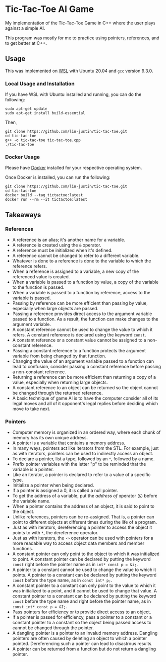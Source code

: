 # Tic-Tac-Toe AI Game

My implementation of the Tic-Tac-Toe Game in C++ where the user plays against a simple AI. 

This program was mostly for me to practice using pointers, references, and to get better at C++.

## Usage

This was implemented on [WSL](https://docs.microsoft.com/en-us/windows/wsl/about) with Ubuntu 20.04 and `gcc` version 9.3.0.

### Local Usage and Installation

If you have WSL with Ubuntu installed and running, you can do the following:

```
sudo apt-get update
sudo apt-get install build-essential
```

Then,

```
git clone https://github.com/lin-justin/tic-tac-toe.git
cd tic-tac-toe
g++ -o tic-tac-toe tic-tac-toe.cpp
./tic-tac-toe
```

### Docker Usage

Please have [Docker](https://docs.docker.com/get-docker/) installed for your respective operating system.

Once Docker is installed, you can run the following:

```
git clone https://github.com/lin-justin/tic-tac-toe.git
cd tic-tac-toe
docker build --tag tictactoe:latest
docker run --rm --it tictactoe:latest
```

## Takeaways

### References
- A reference is an alias; it's another name for a variable.
- A reference is created using the `&` operator.
- A reference must be initialized when it's defined.
- A reference cannot be changed to refer to a different variable.
- Whatever is done to a reference is done to the variable to which the reference refers.
- When a reference is assigned to a variable, a new copy of the referenced value is created.
- When a variable is passed to a function by value, a copy of the variable to the function is passed.
- When a variable is passed to a function by reference, access to the variable is passed.
- Passing by reference can be more efficient than passing by value, especially when large objects are passed.
- Passing a reference provides direct access to the argument variable passed to a function. As a result, the function can make changes to the argument variable.
- A constant reference cannot be used to change the value to which it refers. A constant reference is declared using the keyword `const`.
- A constant reference or a constant value cannot be assigned to a non-constant reference.
- Passing a constant reference to a function protects the argument variable from being changed by that function.
- Changing the value of an argument variable passed to a function can lead to confusion, consider passing a constant reference before passing a non-constant reference.
- Returning a reference can be more efficient than returning a copy of a value, especially when returning large objects.
- A constant reference to an object can be returned so the object cannot be changed through the returned reference.
- A basic technique of game AI is to have the computer consider all of its legal moves and all of it opponent's legal replies before deciding which move to take next.

### Pointers
- Computer memory is organized in an ordered way, where each chunk of memory has its own unique address.
- A pointer is a variable that contains a memory address.
- In many ways, pointers act like iterators from the STL. For example, just as with iterators, pointers can be used to indirectly access an object.
- To declare a pointer, list a type, followed by an `*`, followed by a name.
- Prefix pointer variables with the letter "p" to be reminded that the variable is a pointer.
- Like an iterator, a pointer is declared to refer to a value of a specific type.
- Initialize a pointer when being declared.
- If a pointer is assigned a 0, it is called a null pointer.
- To get the address of a variable, put the *address of* operator (`&`) before the variable name.
- When a pointer contains the address of an object, it is said to point to the object.
- Unlike references, pointers can be re-assigned. That is, a pointer can point to different objects at different times during the life of a program.
- Just as with iterators, dereferencing a pointer to access the object it points to with `*`, the dereference operator.
- Just as with iterators, the `->` operator can be used with pointers for a more readable way to access object data members and member functions.
- A constant pointer can only point to the object to which it was initialized to point. A constant pointer can be declared by putting the keyword `const` right before the pointer name as in `int* const p = &i;`.
- A pointer to a constant cannot be used to change the value to which it points. A pointer to a constant can be declared by putting the keyword `const` before the type name, as in `const int* p;`.
- A constant pointer to a constant can only point to the value to which it was initialized to a point, and it cannot be used to change that value. A constant pointer to a constant can be declared by putting the keyword `const` before the type name and right before the pointer name, as in `const int* const p = &I;`.
- Pass pointers for efficiency or to provide direct access to an object.
- If a pointer is passed for efficiency, pass a pointer to a constant or a constant pointer to a constant so the object being passed access to cannot be changed through the pointer.
- A dangling pointer is a pointer to an invalud memory address. Dangling pointers are often caused by deleting an object to which a pointer pointed. Dereferencing such a pointer can lead to disastrous results.
- A pointer can be returned from a function but do not return a dangling pointer.
